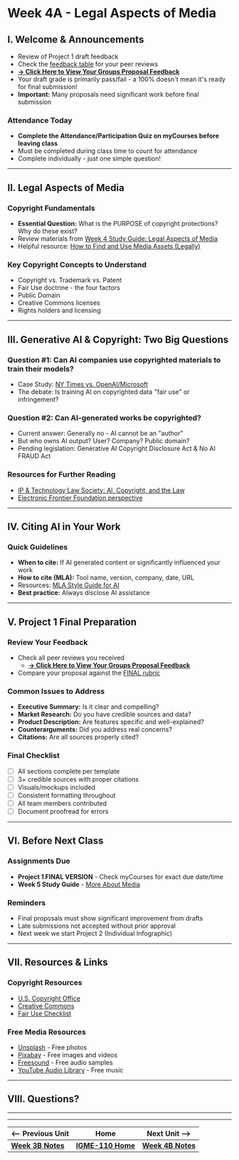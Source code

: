 # Week 4A - Legal Aspects of Media

## I. Welcome & Announcements
- Review of Project 1 draft feedback
- Check the [feedback table](../documents/app-proposals/readme.md) for your peer reviews
- **[→ Click Here to View Your Groups Proposal Feedback](../documents/app-proposals/readme.md)**
- Your draft grade is primarily pass/fail - a 100% doesn't mean it's ready for final submission!
- **Important:** Many proposals need significant work before final submission

### Attendance Today
- **Complete the Attendance/Participation Quiz on myCourses before leaving class**
- Must be completed during class time to count for attendance
- Complete individually - just one simple question!

---

## II. Legal Aspects of Media

### Copyright Fundamentals
- **Essential Question:** What is the PURPOSE of copyright protections? Why do these exist?
- Review materials from [Week 4 Study Guide: Legal Aspects of Media](https://docs.google.com/document/d/1ezzesDLjtFx2NJ8W63XMO4m64qAtYHsxJ0IV_Tr8Jkk)
- Helpful resource: [How to Find and Use Media Assets (Legally)](https://multimedia.journalism.berkeley.edu/tutorials/media-assets/)

### Key Copyright Concepts to Understand
- Copyright vs. Trademark vs. Patent
- Fair Use doctrine - the four factors
- Public Domain
- Creative Commons licenses
- Rights holders and licensing

---

## III. Generative AI & Copyright: Two Big Questions

### Question #1: Can AI companies use copyrighted materials to train their models?
- Case Study: [NY Times vs. OpenAI/Microsoft](https://www.reuters.com/legal/transactional/ny-times-sues-openai-microsoft-infringing-copyrighted-work-2023-12-27/)
- The debate: Is training AI on copyrighted data "fair use" or infringement?

### Question #2: Can AI-generated works be copyrighted?
- Current answer: Generally no - AI cannot be an "author"
- But who owns AI output? User? Company? Public domain?
- Pending legislation: Generative AI Copyright Disclosure Act & No AI FRAUD Act

### Resources for Further Reading
- [IP & Technology Law Society: AI, Copyright, and the Law](https://sites.usc.edu/iptls/2025/02/04/ai-copyright-and-the-law-the-ongoing-battle-over-intellectual-property-rights)
- [Electronic Frontier Foundation perspective](https://www.eff.org/deeplinks/2025/02/ai-and-copyright-expanding-copyright-hurts-everyone-heres-what-do-instead)

---

## IV. Citing AI in Your Work

### Quick Guidelines
- **When to cite:** If AI generated content or significantly influenced your work
- **How to cite (MLA):** Tool name, version, company, date, URL
- Resources: [MLA Style Guide for AI](https://style.mla.org/citing-generative-ai/)
- **Best practice:** Always disclose AI assistance

---

## V. Project 1 Final Preparation

### Review Your Feedback
- Check all peer reviews you received
  - **[→ Click Here to View Your Groups Proposal Feedback](../documents/app-proposals/readme.md)**   
- Compare your proposal against the [FINAL rubric](../documents/p1-rubric-final.md)

### Common Issues to Address
- **Executive Summary:** Is it clear and compelling?
- **Market Research:** Do you have credible sources and data?
- **Product Description:** Are features specific and well-explained?
- **Counterarguments:** Did you address real concerns?
- **Citations:** Are all sources properly cited?

### Final Checklist
- [ ] All sections complete per template
- [ ] 3+ credible sources with proper citations
- [ ] Visuals/mockups included
- [ ] Consistent formatting throughout
- [ ] All team members contributed
- [ ] Document proofread for errors

---

## VI. Before Next Class

### Assignments Due
- **Project 1 FINAL VERSION** - Check myCourses for exact due date/time
- **Week 5 Study Guide** - [More About Media](https://docs.google.com/document/d/1tOWF5bkUcpgSNVwjfjuHR47QUroePsl4RDsGdylowiM/copy)

### Reminders
- Final proposals must show significant improvement from drafts
- Late submissions not accepted without prior approval
- Next week we start Project 2 (Individual Infographic)

---

## VII. Resources & Links

### Copyright Resources
- [U.S. Copyright Office](https://www.copyright.gov/)
- [Creative Commons](https://creativecommons.org/)
- [Fair Use Checklist](https://www.library.cornell.edu/about/inside/policies/fair-use-checklist)

### Free Media Resources
- [Unsplash](https://unsplash.com/) - Free photos
- [Pixabay](https://pixabay.com/) - Free images and videos
- [Freesound](https://freesound.org/) - Free audio samples
- [YouTube Audio Library](https://www.youtube.com/audiolibrary) - Free music

---

## VIII. Questions?

---
---

| <-- Previous Unit | Home | Next Unit -->
| --- | --- | --- 
|   [**Week 3B Notes**](3B.md)  |  [**IGME-110 Home**](../) | [**Week 4B Notes**](4B.md)
